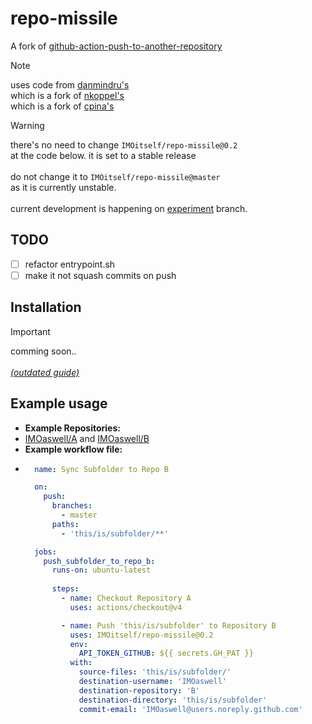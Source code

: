 # repo-missile
A fork of [github-action-push-to-another-repository](https://github.com/cpina/github-action-push-to-another-repository) 

> [!NOTE]
> uses code from [danmindru's](https://github.com/danmindru/push-files-to-another-repository) <br>
> which is a fork of [nkoppel's](https://github.com/nkoppel/push-files-to-another-repository) <br>
> which is a fork of [cpina's](https://github.com/cpina/github-action-push-to-another-repository) 

> [!WARNING]
> there's no need to change `IMOitself/repo-missile@0.2` <br> at the code below. it is set to a stable release <br><br> do not change it to `IMOitself/repo-missile@master` <br> as it is currently unstable. <br><br> current development is happening on [experiment](https://github.com/IMOitself/repo-missile/tree/experiment) branch.

## TODO
- [ ] refactor entrypoint.sh
- [ ] make it not squash commits on push

## Installation 
> [!IMPORTANT]
> comming soon..<br><br>
> [*(outdated guide)*](https://github.com/danmindru/push-files-to-another-repository/blob/master/README.md)

## Example usage
- **Example Repositories:**
- [IMOaswell/A](https://github.com/IMOaswell/A) and [IMOaswell/B](https://github.com/IMOaswell/B)
- **Example workflow file:**
- ```yaml
    name: Sync Subfolder to Repo B

    on:
      push:
        branches:
          - master
        paths:
          - 'this/is/subfolder/**'

    jobs:
      push_subfolder_to_repo_b:
        runs-on: ubuntu-latest
        
        steps:
          - name: Checkout Repository A
            uses: actions/checkout@v4

          - name: Push 'this/is/subfolder' to Repository B
            uses: IMOitself/repo-missile@0.2
            env:
              API_TOKEN_GITHUB: ${{ secrets.GH_PAT }}
            with:
              source-files: 'this/is/subfolder/'
              destination-username: 'IMOaswell'
              destination-repository: 'B'
              destination-directory: 'this/is/subfolder'
              commit-email: 'IMOaswell@users.noreply.github.com'
  ```
